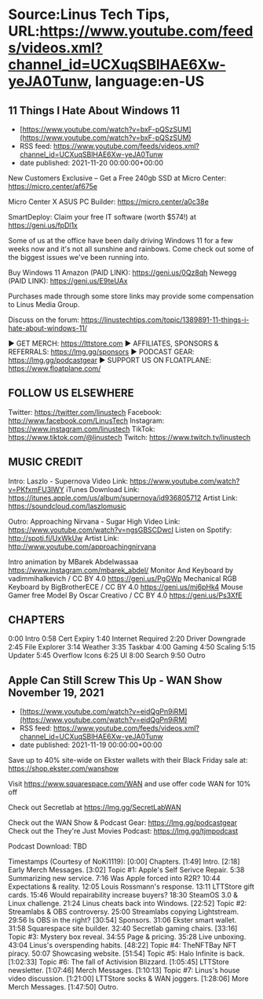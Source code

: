 # Source:Linus Tech Tips, URL:https://www.youtube.com/feeds/videos.xml?channel_id=UCXuqSBlHAE6Xw-yeJA0Tunw, language:en-US

## 11 Things I Hate About Windows 11
 - [https://www.youtube.com/watch?v=bxF-pQSzSUM](https://www.youtube.com/watch?v=bxF-pQSzSUM)
 - RSS feed: https://www.youtube.com/feeds/videos.xml?channel_id=UCXuqSBlHAE6Xw-yeJA0Tunw
 - date published: 2021-11-20 00:00:00+00:00

New Customers Exclusive – Get a Free 240gb SSD at Micro Center: https://micro.center/af675e

Micro Center X ASUS PC Builder: https://micro.center/a0c38e

SmartDeploy: Claim your free IT software (worth $574!) at https://geni.us/fpDl1x

Some of us at the office have been daily driving Windows 11 for a few weeks now and it's not all sunshine and rainbows. Come check out some of the biggest issues we've been running into.

Buy Windows 11
  Amazon (PAID LINK): https://geni.us/0Qz8qh
  Newegg (PAID LINK): https://geni.us/E9teUAx

Purchases made through some store links may provide some compensation to Linus Media Group.

Discuss on the forum: https://linustechtips.com/topic/1389891-11-things-i-hate-about-windows-11/

► GET MERCH: https://lttstore.com
► AFFILIATES, SPONSORS & REFERRALS: https://lmg.gg/sponsors
► PODCAST GEAR: https://lmg.gg/podcastgear
► SUPPORT US ON FLOATPLANE: https://www.floatplane.com/

FOLLOW US ELSEWHERE
---------------------------------------------------  
Twitter: https://twitter.com/linustech
Facebook: http://www.facebook.com/LinusTech
Instagram: https://www.instagram.com/linustech
TikTok: https://www.tiktok.com/@linustech
Twitch: https://www.twitch.tv/linustech

MUSIC CREDIT
---------------------------------------------------
Intro: Laszlo - Supernova
Video Link: https://www.youtube.com/watch?v=PKfxmFU3lWY
iTunes Download Link: https://itunes.apple.com/us/album/supernova/id936805712
Artist Link: https://soundcloud.com/laszlomusic

Outro: Approaching Nirvana - Sugar High
Video Link: https://www.youtube.com/watch?v=ngsGBSCDwcI
Listen on Spotify: http://spoti.fi/UxWkUw
Artist Link: http://www.youtube.com/approachingnirvana

Intro animation by MBarek Abdelwassaa https://www.instagram.com/mbarek_abdel/
Monitor And Keyboard by vadimmihalkevich / CC BY 4.0  https://geni.us/PgGWp
Mechanical RGB Keyboard by BigBrotherECE / CC BY 4.0 https://geni.us/mj6pHk4
Mouse Gamer free Model By Oscar Creativo / CC BY 4.0 https://geni.us/Ps3XfE

CHAPTERS
---------------------------------------------------  
0:00 Intro
0:58 Cert Expiry
1:40 Internet Required
2:20 Driver Downgrade
2:45 File Explorer
3:14 Weather
3:35 Taskbar
4:00 Gaming
4:50 Scaling
5:15 Updater
5:45 Overflow Icons
6:25 UI
8:00 Search
9:50 Outro

## Apple Can Still Screw This Up - WAN Show November 19, 2021
 - [https://www.youtube.com/watch?v=eidQgPn9iRM](https://www.youtube.com/watch?v=eidQgPn9iRM)
 - RSS feed: https://www.youtube.com/feeds/videos.xml?channel_id=UCXuqSBlHAE6Xw-yeJA0Tunw
 - date published: 2021-11-19 00:00:00+00:00

Save up to 40% site-wide on Ekster wallets with their Black Friday sale at: https://shop.ekster.com/wanshow

Visit https://www.squarespace.com/WAN and use offer code WAN for 10% off

Check out Secretlab at https://lmg.gg/SecretLabWAN

Check out the WAN Show & Podcast Gear: https://lmg.gg/podcastgear 
Check out the They're Just Movies Podcast: https://lmg.gg/tjmpodcast

Podcast Download: TBD

Timestamps (Courtesy of NoKi1119):
[0:00] Chapters.
[1:49] Intro.
[2:18] Early Merch Messages.
[3:02] Topic #1: Apple's Self Serivce Repair.
    5:38 Summarizing new service.
    7:16 Was Apple forced into R2R?
    10:44 Expectations & reality.
    12:05 Louis Rossmann's response.
    13:11 LTTStore gift cards.
    15:46 Would repairability increase buyers?
    18:30 SteamOS 3.0 & Linux challenge.
    21:24 Linus cheats back into Windows.
[22:52] Topic #2: Streamlabs & OBS controversy.
    25:00 Streamlabs copying Lightstream.
    29:56 Is OBS in the right?
[30:54] Sponsors.
    31:06 Ekster smart wallet.
    31:58 Squarespace site builder.
    32:40 Secretlab gaming chairs.
[33:16] Topic #3: Mystery box reveal.
    34:55 Page & pricing.
    35:28 Live unboxing.
    43:04 Linus's overspending habits.
[48:22] Topic #4: TheNFTBay NFT piracy.
    50:07 Showcasing website.
[51:54] Topic #5: Halo Infinite is back.
[1:02:33] Topic #6: The fall of Activision Blizzard.
[1:05:45] LTTStore newsletter.
[1:07:46] Merch Messages.
[1:10:13] Topic #7: Linus's house video discussion.
[1:21:00] LTTStore socks & WAN joggers.
[1:28:06] More Merch Messages.
[1:47:50] Outro.

